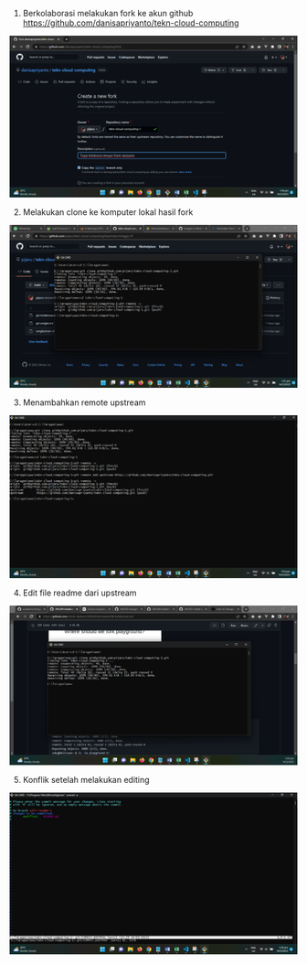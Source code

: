 1. Berkolaborasi melakukan fork ke akun github https://github.com/danisapriyanto/tekn-cloud-computing
<img src="/images/4-kolaborasi-fork-upstream.png" alt="Getting started" />

2. Melakukan clone ke komputer lokal hasil fork
<img src="/images/4-kolaborasi-git-clone-dr-upstream.png" alt="Getting started" />

3. Menambahkan remote upstream
<img src="/images/4-kolaborasi-tambah-remote-upstream.png" alt="Getting started" />

4. Edit file readme dari upstream
<img src="/images/4-kolaborasi-clone-ke-repo-lokal.png" alt="Getting started" />

5. Konflik setelah melakukan editing
<img src="/images/4-kolaborasi-konflik.png" alt="Getting started" />
